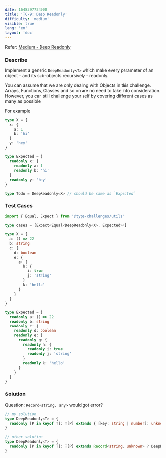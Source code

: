 ```yaml
---
date: 1648397724000
title: 'TC-9: Deep Readonly'
difficulty: 'medium'
visible: true
lang: 'en'
layout: 'doc'
---
```


Refer: [Medium - Deep Readonly](https://github.com/type-challenges/type-challenges/blob/main/questions/00009-medium-deep-readonly/README.md)

### Describe

Implement a generic `DeepReadonly<T>` which make every parameter of an object - and its sub-objects recursively - readonly.

You can assume that we are only dealing with Objects in this challenge. Arrays, Functions, Classes and so on are no need to take into consideration. However, you can still challenge your self by covering different cases as many as possible.

For example

```typescript
type X = {
  x: {
    a: 1
    b: 'hi'
  }
  y: 'hey'
}

type Expected = {
  readonly x: {
    readonly a: 1
    readonly b: 'hi'
  }
  readonly y: 'hey'
}

type Todo = DeepReadonly<X> // should be same as `Expected`
```

### Test Cases

```typescript
import { Equal, Expect } from '@type-challenges/utils'

type cases = [Expect<Equal<DeepReadonly<X>, Expected>>]

type X = {
  a: () => 22
  b: string
  c: {
    d: boolean
    e: {
      g: {
        h: {
          i: true
          j: 'string'
        }
        k: 'hello'
      }
    }
  }
}

type Expected = {
  readonly a: () => 22
  readonly b: string
  readonly c: {
    readonly d: boolean
    readonly e: {
      readonly g: {
        readonly h: {
          readonly i: true
          readonly j: 'string'
        }
        readonly k: 'hello'
      }
    }
  }
}
```

### Solution

Question: `Record<string, any>` would got error?

```typescript
// my solution
type DeepReadonly<T> = {
  readonly [P in keyof T]: T[P] extends { [key: string | number]: unknown } ? DeepReadonly<T[P]> : T[P]
}

// other solution
type DeepReadonly<T> = {
  readonly [P in keyof T]: T[P] extends Record<string, unknown> ? DeepReadonly<T[P]> : T[P]
}
```
